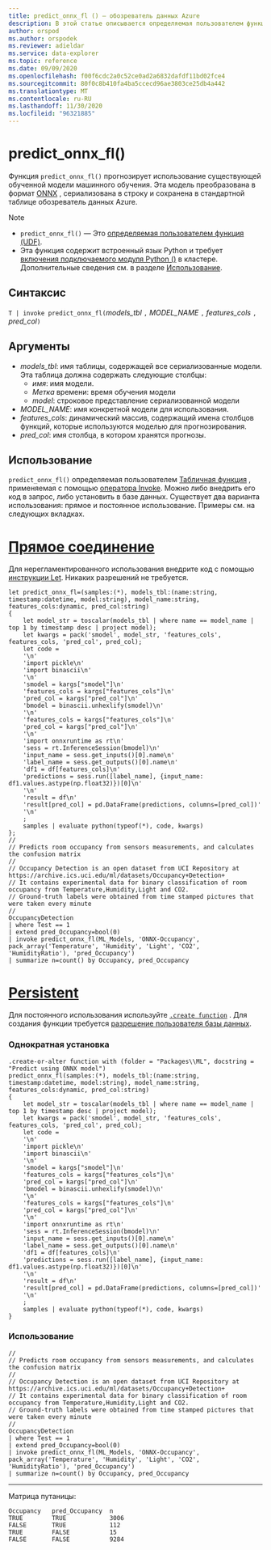```yaml
---
title: predict_onnx_fl () — обозреватель данных Azure
description: В этой статье описывается определяемая пользователем функция predict_onnx_fl () в Azure обозреватель данных.
author: orspod
ms.author: orspodek
ms.reviewer: adieldar
ms.service: data-explorer
ms.topic: reference
ms.date: 09/09/2020
ms.openlocfilehash: f00f6cdc2a0c52ce0ad2a6832dafdf11bd02fce4
ms.sourcegitcommit: 80f0c8b410fa4ba5ccecd96ae3803ce25db4a442
ms.translationtype: MT
ms.contentlocale: ru-RU
ms.lasthandoff: 11/30/2020
ms.locfileid: "96321885"
---
```

# <a name="predict_onnx_fl"></a>predict_onnx_fl()

Функция `predict_onnx_fl()` прогнозирует использование существующей обученной модели машинного обучения. Эта модель преобразована в формат [ONNX](https://onnx.ai/) , сериализована в строку и сохранена в стандартной таблице обозреватель данных Azure.

> [!NOTE]
> * `predict_onnx_fl()` — Это [определяемая пользователем функция (UDF)](../query/functions/user-defined-functions.md).
> * Эта функция содержит встроенный язык Python и требует [включения подключаемого модуля Python ()](../query/pythonplugin.md#enable-the-plugin) в кластере. Дополнительные сведения см. в разделе [Использование](#usage).

## <a name="syntax"></a>Синтаксис

`T | invoke predict_onnx_fl(`*models_tbl* `,` *MODEL_NAME* `,` *features_cols* `,` *pred_col*`)`

## <a name="arguments"></a>Аргументы

* *models_tbl*: имя таблицы, содержащей все сериализованные модели. Эта таблица должна содержать следующие столбцы:
    * *имя*: имя модели.
    * *Метка* времени: время обучения модели
    * *model*: строковое представление сериализованной модели
* *MODEL_NAME*: имя конкретной модели для использования.
* *features_cols*: динамический массив, содержащий имена столбцов функций, которые используются моделью для прогнозирования.
* *pred_col*: имя столбца, в котором хранятся прогнозы.

## <a name="usage"></a>Использование

`predict_onnx_fl()` определяемая пользователем [Табличная функция](../query/functions/user-defined-functions.md#tabular-function) , применяемая с помощью [оператора Invoke](../query/invokeoperator.md). Можно либо внедрить его код в запрос, либо установить в базе данных. Существует два варианта использования: прямое и постоянное использование. Примеры см. на следующих вкладках.

# <a name="ad-hoc"></a>[Прямое соединение](#tab/adhoc)

Для нерегламентированного использования внедрите код с помощью [инструкции Let](../query/letstatement.md). Никаких разрешений не требуется.

<!-- csl: https://help.kusto.windows.net:443/Samples -->
```kusto
let predict_onnx_fl=(samples:(*), models_tbl:(name:string, timestamp:datetime, model:string), model_name:string, features_cols:dynamic, pred_col:string)
{
    let model_str = toscalar(models_tbl | where name == model_name | top 1 by timestamp desc | project model);
    let kwargs = pack('smodel', model_str, 'features_cols', features_cols, 'pred_col', pred_col);
    let code =
    '\n'
    'import pickle\n'
    'import binascii\n'
    '\n'
    'smodel = kargs["smodel"]\n'
    'features_cols = kargs["features_cols"]\n'
    'pred_col = kargs["pred_col"]\n'
    'bmodel = binascii.unhexlify(smodel)\n'
    '\n'
    'features_cols = kargs["features_cols"]\n'
    'pred_col = kargs["pred_col"]\n'
    '\n'
    'import onnxruntime as rt\n'
    'sess = rt.InferenceSession(bmodel)\n'
    'input_name = sess.get_inputs()[0].name\n'
    'label_name = sess.get_outputs()[0].name\n'
    'df1 = df[features_cols]\n'
    'predictions = sess.run([label_name], {input_name: df1.values.astype(np.float32)})[0]\n'
    '\n'
    'result = df\n'
    'result[pred_col] = pd.DataFrame(predictions, columns=[pred_col])'
    '\n'
    ;
    samples | evaluate python(typeof(*), code, kwargs)
};
//
// Predicts room occupancy from sensors measurements, and calculates the confusion matrix
//
// Occupancy Detection is an open dataset from UCI Repository at https://archive.ics.uci.edu/ml/datasets/Occupancy+Detection+
// It contains experimental data for binary classification of room occupancy from Temperature,Humidity,Light and CO2.
// Ground-truth labels were obtained from time stamped pictures that were taken every minute
//
OccupancyDetection 
| where Test == 1
| extend pred_Occupancy=bool(0)
| invoke predict_onnx_fl(ML_Models, 'ONNX-Occupancy', pack_array('Temperature', 'Humidity', 'Light', 'CO2', 'HumidityRatio'), 'pred_Occupancy')
| summarize n=count() by Occupancy, pred_Occupancy
```

# <a name="persistent"></a>[Persistent](#tab/persistent)

Для постоянного использования используйте [`.create function`](../management/create-function.md) . Для создания функции требуется [разрешение пользователя базы данных](../management/access-control/role-based-authorization.md).

### <a name="one-time-installation"></a>Однократная установка

<!-- csl: https://help.kusto.windows.net:443/Samples -->
```kusto
.create-or-alter function with (folder = "Packages\\ML", docstring = "Predict using ONNX model")
predict_onnx_fl(samples:(*), models_tbl:(name:string, timestamp:datetime, model:string), model_name:string, features_cols:dynamic, pred_col:string)
{
    let model_str = toscalar(models_tbl | where name == model_name | top 1 by timestamp desc | project model);
    let kwargs = pack('smodel', model_str, 'features_cols', features_cols, 'pred_col', pred_col);
    let code =
    '\n'
    'import pickle\n'
    'import binascii\n'
    '\n'
    'smodel = kargs["smodel"]\n'
    'features_cols = kargs["features_cols"]\n'
    'pred_col = kargs["pred_col"]\n'
    'bmodel = binascii.unhexlify(smodel)\n'
    '\n'
    'features_cols = kargs["features_cols"]\n'
    'pred_col = kargs["pred_col"]\n'
    '\n'
    'import onnxruntime as rt\n'
    'sess = rt.InferenceSession(bmodel)\n'
    'input_name = sess.get_inputs()[0].name\n'
    'label_name = sess.get_outputs()[0].name\n'
    'df1 = df[features_cols]\n'
    'predictions = sess.run([label_name], {input_name: df1.values.astype(np.float32)})[0]\n'
    '\n'
    'result = df\n'
    'result[pred_col] = pd.DataFrame(predictions, columns=[pred_col])'
    '\n'
    ;
    samples | evaluate python(typeof(*), code, kwargs)
}
```

### <a name="usage"></a>Использование

<!-- csl: https://help.kusto.windows.net:443/Samples -->
```kusto
//
// Predicts room occupancy from sensors measurements, and calculates the confusion matrix
//
// Occupancy Detection is an open dataset from UCI Repository at https://archive.ics.uci.edu/ml/datasets/Occupancy+Detection+
// It contains experimental data for binary classification of room occupancy from Temperature,Humidity,Light and CO2.
// Ground-truth labels were obtained from time stamped pictures that were taken every minute
//
OccupancyDetection 
| where Test == 1
| extend pred_Occupancy=bool(0)
| invoke predict_onnx_fl(ML_Models, 'ONNX-Occupancy', pack_array('Temperature', 'Humidity', 'Light', 'CO2', 'HumidityRatio'), 'pred_Occupancy')
| summarize n=count() by Occupancy, pred_Occupancy
```

---

Матрица путаницы:
<!-- csl: https://help.kusto.windows.net:443/Samples -->
```kusto
Occupancy   pred_Occupancy  n
TRUE        TRUE            3006
FALSE       TRUE            112
TRUE        FALSE           15
FALSE       FALSE           9284
```
